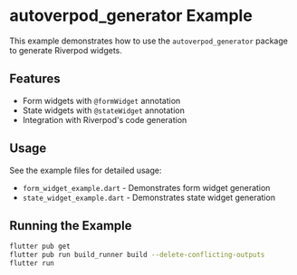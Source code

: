 # autoverpod_generator Example

This example demonstrates how to use the `autoverpod_generator` package to generate Riverpod widgets.

## Features

- Form widgets with `@formWidget` annotation
- State widgets with `@stateWidget` annotation
- Integration with Riverpod's code generation

## Usage

See the example files for detailed usage:

- `form_widget_example.dart` - Demonstrates form widget generation
- `state_widget_example.dart` - Demonstrates state widget generation

## Running the Example

```bash
flutter pub get
flutter pub run build_runner build --delete-conflicting-outputs
flutter run
```
